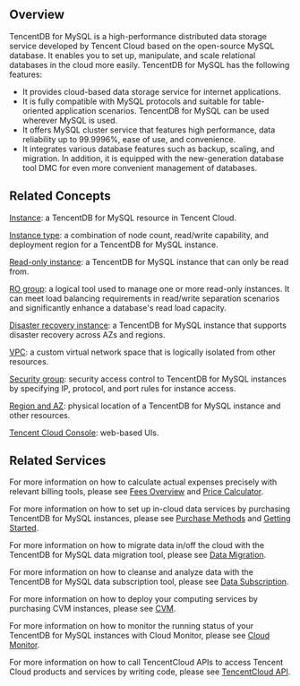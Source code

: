 ## Overview
TencentDB for MySQL is a high-performance distributed data storage service developed by Tencent Cloud based on the open-source MySQL database. It enables you to set up, manipulate, and scale relational databases in the cloud more easily.
TencentDB for MySQL has the following features:
- It provides cloud-based data storage service for internet applications.
- It is fully compatible with MySQL protocols and suitable for table-oriented application scenarios. TencentDB for MySQL can be used wherever MySQL is used.
- It offers MySQL cluster service that features high performance, data reliability up to 99.9996%, ease of use, and convenience.
- It integrates various database features such as backup, scaling, and migration. In addition, it is equipped with the new-generation database tool DMC for even more convenient management of databases.


## Related Concepts
[Instance](https://intl.cloud.tencent.com/document/product/236/17136): a TencentDB for MySQL resource in Tencent Cloud.

[Instance type](https://intl.cloud.tencent.com/document/product/236/7268): a combination of node count, read/write capability, and deployment region for a TencentDB for MySQL instance.

[Read-only instance](https://intl.cloud.tencent.com/document/product/236/7270): a TencentDB for MySQL instance that can only be read from.

[RO group](https://intl.cloud.tencent.com/document/product/236/11361): a logical tool used to manage one or more read-only instances. It can meet load balancing requirements in read/write separation scenarios and significantly enhance a database's read load capacity.

[Disaster recovery instance](https://intl.cloud.tencent.com/document/product/236/7272): a TencentDB for MySQL instance that supports disaster recovery across AZs and regions.

[VPC](https://intl.cloud.tencent.com/document/product/215/535): a custom virtual network space that is logically isolated from other resources.

[Security group](https://intl.cloud.tencent.com/document/product/236/14470): security access control to TencentDB for MySQL instances by specifying IP, protocol, and port rules for instance access.

[Region and AZ](https://intl.cloud.tencent.com/document/product/236/8458): physical location of a TencentDB for MySQL instance and other resources.

[Tencent Cloud Console](https://console.cloud.tencent.com/cdb): web-based UIs.

## Related Services
For more information on how to calculate actual expenses precisely with relevant billing tools, please see [Fees Overview](https://intl.cloud.tencent.com/document/product/236/18335) and [Price Calculator](https://buy.cloud.tencent.com/calculator/cdb).

For more information on how to set up in-cloud data services by purchasing TencentDB for MySQL instances, please see [Purchase Methods](https://intl.cloud.tencent.com/document/product/236/5160) and [Getting Started](https://intl.cloud.tencent.com/document/product/236/3128).

For more information on how to migrate data in/off the cloud with the TencentDB for MySQL data migration tool, please see [Data Migration](https://intl.cloud.tencent.com/document/product/571/13706).

For more information on how to cleanse and analyze data with the TencentDB for MySQL data subscription tool, please see [Data Subscription](https://intl.cloud.tencent.com/document/product/571/8774).

For more information on how to deploy your computing services by purchasing CVM instances, please see [CVM](https://intl.cloud.tencent.com/document/product/213).

For more information on how to monitor the running status of your TencentDB for MySQL instances with Cloud Monitor, please see [Cloud Monitor](https://intl.cloud.tencent.com/document/product/248).

For more information on how to call TencentCloud APIs to access Tencent Cloud products and services by writing code, please see [TencentCloud API](https://intl.cloud.tencent.com/document/api).


